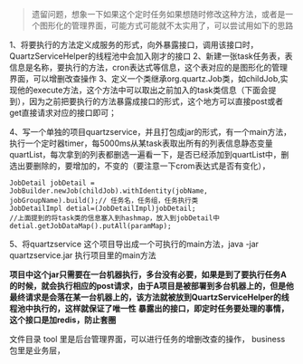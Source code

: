 

> 遗留问题，想象一下如果这个定时任务如果想随时修改这种方法，或者是一个图形化的管理界面，可能方式可能就不太实用了，可以尝试用如下的思路


1、将要执行的方法定义成服务的形式，向外暴露接口，调用该接口时，QuartzServiceHelper的线程池中会加入刚才的接口
2、新建一张task任务表，表信息是名称，要执行的方法，cron表达式等信息，这个表对应的是图形化的管理界面，可以增删改查操作
3、定义一个类继承org.quartz.Job类，如childJob,实现他的execute方法，这个方法中可以取出之前加入的task类信息（下面会提到），因为之前把要执行的方法暴露成接口的形式，这个地方可以直接post或者get直接请求对应的接口即可；

4、写一个单独的项目quartzservice，并且打包成jar的形式，有一个main方法，执行一个定时器timer，每5000ms从某task表取出所有的列表信息静态变量quartList，每次拿到的列表都删选一遍看一下，是否已经添加到quartList中，删选出要删除的，要增加的，不变的（要注意一下crom表达式是否有变化），

```
JobDetail jobDetail = JobBuilder.newJob(childJob).withIdentity(jobName, jobGroupName).build();// 任务名，任务组，任务执行类
JobDetailImpl detial=(JobDetailImpl)jobDetail;
//上面提到的将task类的信息塞入到hashmap，放入到jobDetail中
detial.getJobDataMap().putAll(paramMap);
```
5、将quartzservice 这个项目导出成一个可执行的main方法，java -jar quartzservice.jar 执行项目里的main方法


**项目中这个jar只需要在一台机器执行，多台没有必要，如果是到了要执行任务A的时候，就会执行相应的post请求，由于A项目是被部署到多台机器上的，但是他最终请求是会落在某一台机器上的，该方法就被放到QuartzServiceHelper的线程池中执行的，这样就保证了唯一性**
**暴露出的接口，即定时任务要处理的事情，这个接口是加redis，防止套圈**
 
 
 
 文件目录
 tool 里是后台管理界面，可以进行任务的增删改查的操作，
 business 包里是业务层，
